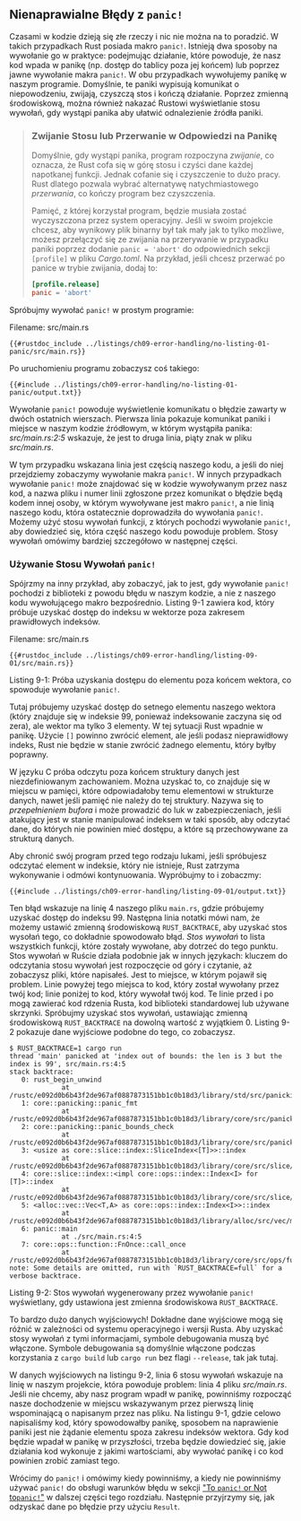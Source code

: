## Nienaprawialne Błędy z `panic!`

Czasami w kodzie dzieją się złe rzeczy i nic nie można na to poradzić.
W takich przypadkach Rust posiada makro `panic!`. Istnieją dwa sposoby na wywołanie go
w praktyce: podejmując działanie, które powoduje, że nasz kod wpada w panikę (np.
dostęp do tablicy poza jej końcem) lub poprzez jawne wywołanie makra `panic!`.
W obu przypadkach wywołujemy panikę w naszym programie. Domyślnie, te paniki 
wypisują komunikat o niepowodzeniu, zwijają, czyszczą stos i kończą działanie. Poprzez
zmienną środowiskową, można również nakazać Rustowi wyświetlanie stosu wywołań, gdy wystąpi
panika aby ułatwić odnalezienie źródła paniki.

> ### Zwijanie Stosu lub Przerwanie w Odpowiedzi na Panikę
>
> Domyślnie, gdy wystąpi panika, program rozpoczyna *zwijanie*, co oznacza, że
> Rust cofa się w górę stosu i czyści dane każdej napotkanej funkcji.
> Jednak cofanie się i czyszczenie to dużo pracy. Rust dlatego pozwala wybrać 
> alternatywę natychmiastowego *przerwania*, co kończy program bez czyszczenia.
>
> Pamięć, z której korzystał program, będzie musiała zostać wyczyszczona przez
> system operacyjny. Jeśli w swoim projekcie chcesz, aby wynikowy plik binarny był tak
> mały jak to tylko możliwe, możesz przełączyć się ze zwijania na przerywanie w przypadku paniki poprzez
> dodanie `panic = 'abort'` do odpowiednich sekcji `[profile]` w pliku
> *Cargo.toml*. Na przykład, jeśli chcesz przerwać po panice w trybie zwijania,
> dodaj to:
>
> ```toml
> [profile.release]
> panic = 'abort'
> ```

Spróbujmy wywołać `panic!` w prostym programie:

<span class="filename">Filename: src/main.rs</span>

```rust,should_panic,panics
{{#rustdoc_include ../listings/ch09-error-handling/no-listing-01-panic/src/main.rs}}
```

Po uruchomieniu programu zobaczysz coś takiego:

```console
{{#include ../listings/ch09-error-handling/no-listing-01-panic/output.txt}}
```

Wywołanie `panic!` powoduje wyświetlenie komunikatu o błędzie zawarty w dwóch ostatnich wierszach.
Pierwsza linia pokazuje komunikat paniki i miejsce w naszym kodzie źródłowym, w którym
wystąpiła panika: *src/main.rs:2:5* wskazuje, że jest to druga linia,
piąty znak w pliku *src/main.rs*.

W tym przypadku wskazana linia jest częścią naszego kodu, a jeśli do niej przejdziemy
zobaczymy wywołanie makra `panic!`. W innych przypadkach wywołanie `panic!` może znajdować 
się w kodzie wywoływanym przez nasz kod, a nazwa pliku i numer linii zgłoszone przez 
komunikat o błędzie będą kodem innej osoby, w którym wywoływane jest makro `panic!`, 
a nie linią naszego kodu, która ostatecznie doprowadziła do wywołania `panic!`.
Możemy użyć stosu wywołań funkcji, z których pochodzi wywołanie `panic!`, 
aby dowiedzieć się, która część naszego kodu powoduje problem. Stosy wywołań omówimy
bardziej szczegółowo w następnej części.

### Używanie Stosu Wywołań `panic!`

Spójrzmy na inny przykład, aby zobaczyć, jak to jest, gdy wywołanie `panic!` 
pochodzi z biblioteki z powodu błędu w naszym kodzie, a nie z naszego kodu 
wywołującego makro bezpośrednio. 
Listing 9-1 zawiera kod, który próbuje uzyskać 
dostęp do indeksu w wektorze poza zakresem prawidłowych indeksów.

<span class="filename">Filename: src/main.rs</span>

```rust,should_panic,panics
{{#rustdoc_include ../listings/ch09-error-handling/listing-09-01/src/main.rs}}
```

<span class="caption">Listing 9-1: Próba uzyskania dostępu do elementu poza
końcem wektora, co spowoduje wywołanie `panic!`.</span>

Tutaj próbujemy uzyskać dostęp do setnego elementu naszego wektora (który 
znajduje się w indeksie 99, ponieważ indeksowanie zaczyna się od zera),
ale wektor ma tylko 3 elementy. W tej sytuacji Rust wpadnie w panikę. 
Użycie `[]` powinno zwrócić element, ale jeśli podasz nieprawidłowy indeks, 
Rust nie będzie w stanie zwrócić żadnego elementu, który byłby poprawny.

W języku C próba odczytu poza końcem struktury danych jest niezdefiniowanym 
zachowaniem. Można uzyskać to, co znajduje się w miejscu w pamięci, które
odpowiadałoby temu elementowi w strukturze danych, nawet jeśli pamięć nie należy
do tej struktury. Nazywa się to *przepełnieniem bufora* i może prowadzić do luk
w zabezpieczeniach, jeśli atakujący jest w stanie manipulować indeksem 
w taki sposób, aby odczytać dane, do których nie powinien mieć dostępu,
a które są przechowywane za strukturą danych.

Aby chronić swój program przed tego rodzaju lukami, jeśli spróbujesz odczytać
element w indeksie, który nie istnieje, Rust zatrzyma wykonywanie 
i odmówi kontynuowania. Wypróbujmy to i zobaczmy:

```console
{{#include ../listings/ch09-error-handling/listing-09-01/output.txt}}
```

Ten błąd wskazuje na linię 4 naszego pliku `main.rs`, gdzie próbujemy uzyskać
dostęp do indeksu 99. Następna linia notatki mówi nam, że możemy ustawić 
zmienną środowiskową `RUST_BACKTRACE`, aby uzyskać stos wysołań tego, 
co dokładnie spowodowało błąd. *Stos wywołań* to lista wszystkich funkcji,
które zostały wywołane, aby dotrzeć do tego punktu. Stos wywołań w Ruście działa 
podobnie jak w innych językach: kluczem do odczytania stosu wywołań jest
rozpoczęcie od góry i czytanie, aż zobaczysz pliki, które napisałeś. Jest to miejsce,
w którym pojawił się problem. Linie powyżej tego miejsca to kod, który został wywołany
przez twój kod; linie poniżej to kod, który wywołał twój kod. Te linie przed i po mogą
zawierać kod rdzenia Rusta, kod biblioteki standardowej lub używane skrzynki.
Spróbujmy uzyskać stos wywołań, ustawiając zmienną środowiskową `RUST_BACKTRACE`
na dowolną wartość z wyjątkiem 0. Listing 9-2 pokazuje dane wyjściowe podobne do tego, co zobaczysz.

<!-- manual-regeneration
cd listings/ch09-error-handling/listing-09-01
RUST_BACKTRACE=1 cargo run
copy the backtrace output below
check the backtrace number mentioned in the text below the listing
-->

```console
$ RUST_BACKTRACE=1 cargo run
thread 'main' panicked at 'index out of bounds: the len is 3 but the index is 99', src/main.rs:4:5
stack backtrace:
   0: rust_begin_unwind
             at /rustc/e092d0b6b43f2de967af0887873151bb1c0b18d3/library/std/src/panicking.rs:584:5
   1: core::panicking::panic_fmt
             at /rustc/e092d0b6b43f2de967af0887873151bb1c0b18d3/library/core/src/panicking.rs:142:14
   2: core::panicking::panic_bounds_check
             at /rustc/e092d0b6b43f2de967af0887873151bb1c0b18d3/library/core/src/panicking.rs:84:5
   3: <usize as core::slice::index::SliceIndex<[T]>>::index
             at /rustc/e092d0b6b43f2de967af0887873151bb1c0b18d3/library/core/src/slice/index.rs:242:10
   4: core::slice::index::<impl core::ops::index::Index<I> for [T]>::index
             at /rustc/e092d0b6b43f2de967af0887873151bb1c0b18d3/library/core/src/slice/index.rs:18:9
   5: <alloc::vec::Vec<T,A> as core::ops::index::Index<I>>::index
             at /rustc/e092d0b6b43f2de967af0887873151bb1c0b18d3/library/alloc/src/vec/mod.rs:2591:9
   6: panic::main
             at ./src/main.rs:4:5
   7: core::ops::function::FnOnce::call_once
             at /rustc/e092d0b6b43f2de967af0887873151bb1c0b18d3/library/core/src/ops/function.rs:248:5
note: Some details are omitted, run with `RUST_BACKTRACE=full` for a verbose backtrace.
```

<span class="caption">Listing 9-2: Stos wywołań wygenerowany przez wywołanie `panic!` wyświetlany,
gdy ustawiona jest zmienna środowiskowa `RUST_BACKTRACE`.</span>

To bardzo dużo danych wyjściowych! Dokładne dane wyjściowe mogą się różnić
w zależności od systemu operacyjnego i wersji Rusta. Aby uzyskać stosy wywołań
z tymi informacjami, symbole debugowania muszą być włączone. Symbole debugowania
są domyślnie włączone podczas korzystania z `cargo build` lub `cargo run`
bez flagi `--release`, tak jak tutaj.

W danych wyjściowych na listingu 9-2, linia 6 stosu wywołań wskazuje na linię
w naszym projekcie, która powoduje problem: linia 4 pliku *src/main.rs*. Jeśli nie chcemy, 
aby nasz program wpadł w panikę, powinniśmy rozpocząć nasze dochodzenie w miejscu wskazywanym
przez pierwszą linię wspominającą o napisanym przez nas pliku. Na listingu 9-1, 
gdzie celowo napisaliśmy kod, który spowodowałby panikę, sposobem na naprawienie paniki jest
nie żądanie elementu spoza zakresu indeksów wektora. Gdy kod będzie wpadał w panikę w przyszłości, 
trzeba będzie dowiedzieć się, jakie działania kod wykonuje z jakimi wartościami, aby wywołać panikę
i co kod powinien zrobić zamiast tego.

Wrócimy do `panic!` i omówimy kiedy powinniśmy, a kiedy nie powinniśmy używać `panic!` 
do obsługi warunków błędu w sekcji ["To `panic!` or Not to`panic!`"][to-panic-or-not-to-panic]
w dalszej części tego rozdziału. Następnie przyjrzymy się, jak odzyskać
dane po błędzie przy użyciu `Result`.

[to-panic-or-not-to-panic]:
ch09-03-to-panic-or-not-to-panic.html#to-panic-or-not-to-panic
